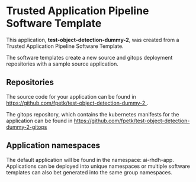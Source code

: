 # Trusted Application Pipeline Software Template

This application, **test-object-detection-dummy-2**, was created from a Trusted Application Pipeline Software Template.

The software templates create a new source and gitops deployment repositories with a sample source application. 

## Repositories

The source code for your application can be found in [https://github.com/fpetk/test-object-detection-dummy-2 ](https://github.com/fpetk/test-object-detection-dummy-2 ).
 
The gitops repository, which contains the kubernetes manifests for the application can be found in 
[https://github.com/fpetk/test-object-detection-dummy-2-gitops ](https://github.com/fpetk/test-object-detection-dummy-2-gitops ) 

## Application namespaces 

The default application will be found in the namespace: ai-rhdh-app. Applications can be deployed into unique namespaces or multiple software templates can also bet generated into the same group namespaces.  